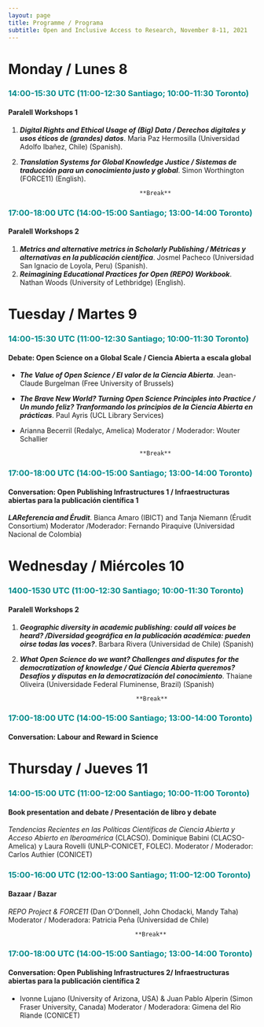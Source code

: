 ```yaml
---
layout: page
title: Programme / Programa
subtitle: Open and Inclusive Access to Research, November 8-11, 2021
---
```


# Monday / Lunes 8
### <span style="color: DarkCyan;">14:00-15:30 UTC (11:00-12:30 Santiago; 10:00-11:30 Toronto)</span>
#### Paralell Workshops 1
1. ***Digital Rights and Ethical Usage of (Big) Data / Derechos digitales y usos éticos de (grandes) datos***. Maria Paz Hermosilla (Universidad Adolfo Ibañez, Chile) (Spanish).           
2. ***Translation Systems for Global Knowledge Justice / Sistemas de traducción para un conocimiento justo y  global***. Simon Worthington (FORCE11) (English). 

                                         **Break**

### <span style="color: DarkCyan;">17:00-18:00 UTC (14:00-15:00 Santiago; 13:00-14:00 Toronto)</span>
#### Paralell Workshops 2
1. ***Metrics and alternative metrics in Scholarly Publishing / Métricas y alternativas en la publicación científica***. Josmel Pacheco (Universidad San Ignacio de Loyola, Peru) (Spanish).
2. ***Reimagining Educational Practices for Open (REPO) Workbook***. Nathan Woods (University of Lethbridge) (English).



# Tuesday / Martes 9 
### <span style="color: DarkCyan;">14:00-15:30 UTC (11:00-12:30 Santiago; 10:00-11:30 Toronto)</span>
#### Debate: Open Science on a Global Scale / Ciencia Abierta a escala global 
* ***The Value of Open Science / El valor de la Ciencia Abierta***. Jean-Claude Burgelman (Free University of Brussels)
* ***The Brave New World? Turning Open Science Principles into Practice / Un mundo feliz? Tranformando los principios de la Ciencia Abierta en prácticas***. Paul Ayris (UCL Library Services)
* Arianna Becerril (Redalyc, Amelica)
Moderator / Moderador: Wouter Schallier

                                        **Break**

### <span style="color: DarkCyan;">17:00-18:00 UTC (14:00-15:00 Santiago; 13:00-14:00 Toronto)</span>
#### Conversation: Open Publishing Infrastructures 1 / Infraestructuras abiertas para la publicación científica 1 
***LAReferencia and Érudit***. Bianca Amaro (IBICT) and Tanja Niemann (Érudit Consortium)
Moderator /Moderador: Fernando Piraquive (Universidad Nacional de Colombia)



# Wednesday / Miércoles 10 
### <span style="color: DarkCyan;">1400-1530 UTC (11:00-12:30 Santiago; 10:00-11:30 Toronto)</span>
#### Paralell Workshops 2
1. ***Geographic diversity in academic publishing: could all voices be heard? /Diversidad geográfica en la publicación académica: pueden oirse todas las voces?***. Barbara Rivera (Universidad de Chile) (Spanish)
2. ***What Open Science do we want? Challenges and disputes for the democratization of knowledge / Qué Ciencia Abierta queremos? Desafíos y disputas en la democratización del conocimiento***. Thaiane Oliveira (Universidade Federal Fluminense, Brazil) (Spanish)  

                                        **Break**

### <span style="color: DarkCyan;">17:00-18:00 UTC (14:00-15:00 Santiago; 13:00-14:00 Toronto)</span>
#### Conversation: Labour and Reward in Science


# Thursday / Jueves 11 
### <span style="color: DarkCyan;">14:00-15:00 UTC (11:00-12:00 Santiago; 10:00-11:00 Toronto)</span>
#### Book presentation and debate / Presentación de libro y debate 
_Tendencias Recientes en las Políticas Científicas de Ciencia Abierta y Acceso Abierto en Iberoamérica_ (CLACSO). Dominique Babini (CLACSO-Amelica) y Laura Rovelli (UNLP-CONICET, FOLEC).
Moderator / Moderador: Carlos Authier (CONICET)

### <span style="color: DarkCyan;">15:00-16:00 UTC (12:00-13:00 Santiago; 11:00-12:00 Toronto)</span>
#### Bazaar / Bazar
_REPO Project & FORCE11_ (Dan O'Donnell, John Chodacki, Mandy Taha)
Moderator / Moderadora: Patricia Peña (Universidad de Chile)

                                        **Break**

### <span style="color: DarkCyan;">17:00-18:00 UTC (14:00-15:00 Santiago; 13:00-14:00 Toronto)</span>
#### Conversation: Open Publishing Infrastructures 2/ Infraestructuras abiertas para la publicación científica 2
* Ivonne Lujano (University of Arizona, USA) & Juan Pablo Alperin (Simon Fraser University, Canada)
Moderator / Moderadora: Gimena del Rio Riande (CONICET)

